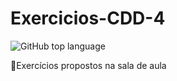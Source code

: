 # Exercicios-CDD-4
![GitHub top language](https://img.shields.io/github/languages/top/roxootiago/Exercicios-CDD-4)

📌Exercícios propostos na sala de aula
